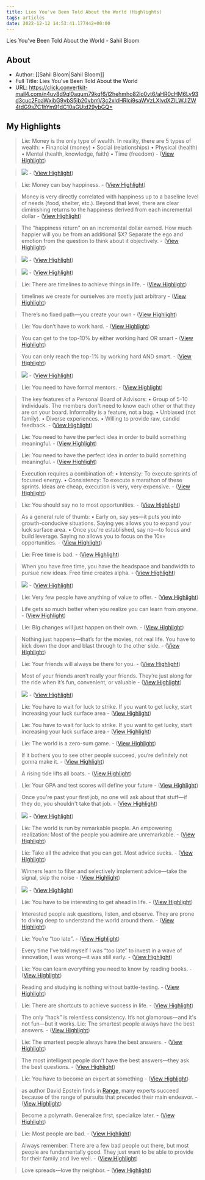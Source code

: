 ```yaml
---
title: Lies You've Been Told About the World (Highlights)
tags: articles
date: 2022-12-12 14:53:41.177442+00:00
---
```

Lies You've Been Told About the World - Sahil Bloom

## About
- Author: [[Sahil Bloom|Sahil Bloom]]
- Full Title: Lies You've Been Told About the World
- URL: https://click.convertkit-mail4.com/n4uv8d9ql0aqum79kqf6/l2hehmho82lo0vt6/aHR0cHM6Ly93d3cuc2FoaWxibG9vbS5jb20vbmV3c2xldHRlci9saWVzLXlvdXZlLWJlZW4tdG9sZC1hYm91dC10aGUtd29ybGQ=

## My Highlights
> Lie: Money is the only type of wealth.
> In reality, there are 5 types of wealth:
> • Financial (money)
> • Social (relationships)
> • Physical (health)
> • Mental (health, knowledge, faith)
> • Time (freedom)
\-  ([View Highlight](https://read.readwise.io/read/01gm3cdyfkdxf97qjharm5yq41))

> ![](https://uploads-ssl.webflow.com/61a51f6d0f790c3d555d8ba4/62c46b7d86fa4c2bd144a158_jE8maJhLFTYFKQWWHzcJhb.jpeg)
\-  ([View Highlight](https://read.readwise.io/read/01gm3ceqvfydra15py7tkf74gs))

> Lie: Money can buy happiness.
\-  ([View Highlight](https://read.readwise.io/read/01gm3cf4fygzcbw8vema53se85))

> Money is very directly correlated with happiness up to a baseline level of needs (food, shelter, etc.). Beyond that level, there are clear diminishing returns to the happiness derived from each incremental dollar
\-  ([View Highlight](https://read.readwise.io/read/01gm3cfkfaty1tn4fm16seskff))

> The "happiness return" on an incremental dollar earned. How much happier will you be from an additional $X? Separate the ego and emotion from the question to think about it objectively.
\-  ([View Highlight](https://read.readwise.io/read/01gm3cg92x56ce2d3tb62vhz6x))

> ![](https://uploads-ssl.webflow.com/61a51f6d0f790c3d555d8ba4/62c46b7d9574cdfa080b9bbc_email.jpeg)
\-  ([View Highlight](https://read.readwise.io/read/01gm3cgfvcjc6bkx4dbx3kdk98))

> ![](https://uploads-ssl.webflow.com/61a51f6d0f790c3d555d8ba4/62c46b7d9574cdfa080b9bbc_email.jpeg)
\-  ([View Highlight](https://read.readwise.io/read/01gm3cgfve7h3vb5w8n3dshdn0))

> Lie: There are timelines to achieve things in life.
\-  ([View Highlight](https://read.readwise.io/read/01gm3ch7asnp1fe2s3amg5trzp))

> timelines we create for ourselves are mostly just arbitrary
\-  ([View Highlight](https://read.readwise.io/read/01gm3cheh1m8s79j3ewwtszzyp))

> There’s no fixed path—you create your own
\-  ([View Highlight](https://read.readwise.io/read/01gm3cj2v1gmhx0q89hh2p274r))

> Lie: You don’t have to work hard.
\-  ([View Highlight](https://read.readwise.io/read/01gm3ck8j0c4nt691takymcp4n))

> You can get to the top-10% by either working hard OR smart
\-  ([View Highlight](https://read.readwise.io/read/01gm3cmdshrfsd2v63v9as8yta))

> You can only reach the top-1% by working hard AND smart.
\-  ([View Highlight](https://read.readwise.io/read/01gm3cmkr81qew7rtwwpxf4b25))

> ![](https://uploads-ssl.webflow.com/61a51f6d0f790c3d555d8ba4/62c46b7db74aad18d5cc4fbf_email.jpeg)
\-  ([View Highlight](https://read.readwise.io/read/01gm3cmtfrmkrkcxgsmp7tnnj4))

> Lie: You need to have formal mentors.
\-  ([View Highlight](https://read.readwise.io/read/01gm3cn6yc60r2dye5kxn121cv))

> The key features of a Personal Board of Advisors:
> • Group of 5-10 individuals. The members don't need to know each other or that they are on your board. Informality is a feature, not a bug.
> • Unbiased (not family).
> • Diverse experiences.
> • Willing to provide raw, candid feedback.
\-  ([View Highlight](https://read.readwise.io/read/01gm3cnmhx9sss1w26e27vmves))

> Lie: You need to have the perfect idea in order to build something meaningful.
\-  ([View Highlight](https://read.readwise.io/read/01gm3cpdgkve1fs3jkbzw6y00w))

> Lie: You need to have the perfect idea in order to build something meaningful.
\-  ([View Highlight](https://read.readwise.io/read/01gm3cphzsjzgz2xzqnh8w7htz))

> Execution requires a combination of:
> • Intensity: To execute sprints of focused energy.
> • Consistency: To execute a marathon of these sprints.
> Ideas are cheap, execution is very, very expensive.
\-  ([View Highlight](https://read.readwise.io/read/01gm3cpr5nrc63m0rwb7vmd2vc))

> Lie: You should say no to most opportunities.
\-  ([View Highlight](https://read.readwise.io/read/01gm3cq73qy4zvpgpb1zv4shg3))

> As a general rule of thumb:
> • Early on, say yes—it puts you into growth-conducive situations. Saying yes allows you to expand your luck surface area.
> • Once you're established, say no—to focus and build leverage. Saying no allows you to focus on the 10x+ opportunities.
\-  ([View Highlight](https://read.readwise.io/read/01gm3cqd2pj8kfafncw656sx06))

> Lie: Free time is bad.
\-  ([View Highlight](https://read.readwise.io/read/01gm3cs0tm1w1k5wffabt3eqbj))

> When you have free time, you have the headspace and bandwidth to pursue new ideas. Free time creates alpha.
\-  ([View Highlight](https://read.readwise.io/read/01gm3csav97wfdkzjss72876wh))

> ![](https://uploads-ssl.webflow.com/61a51f6d0f790c3d555d8ba4/62c46b7d2fd32a28267013a6_email.jpeg)
\-  ([View Highlight](https://read.readwise.io/read/01gm3csttq7m6xrpx6nh46t5kc))

> Lie: Very few people have anything of value to offer.
\-  ([View Highlight](https://read.readwise.io/read/01gm3ct4gb569d7z00d7qt4z3y))

> Life gets so much better when you realize you can learn from *anyone*.
\-  ([View Highlight](https://read.readwise.io/read/01gm3cte7djrrvkyf9wbn8j4em))

> Lie: Big changes will just happen on their own.
\-  ([View Highlight](https://read.readwise.io/read/01gm3ctpkmver3jbfsvp5ss3xz))

> Nothing just happens—that’s for the movies, not real life. You have to kick down the door and blast through to the other side.
\-  ([View Highlight](https://read.readwise.io/read/01gm3cv12sev279mpvmfh272mj))

> Lie: Your friends will always be there for you.
\-  ([View Highlight](https://read.readwise.io/read/01gm3cvehy85bcg59qsdrhtekk))

> Most of your friends aren’t really your friends.
> They’re just along for the ride when it’s fun, convenient, or valuable
\-  ([View Highlight](https://read.readwise.io/read/01gm3cvp39gb54a5zt7aqvdanv))

> ![](https://uploads-ssl.webflow.com/61a51f6d0f790c3d555d8ba4/62c46b7d0338a286877635a1_email.jpeg)
\-  ([View Highlight](https://read.readwise.io/read/01gm3cvyapzwkvhyvxcvq1rk5a))

> Lie: You have to wait for luck to strike.
> If you want to get lucky, start increasing your luck surface area
\-  ([View Highlight](https://read.readwise.io/read/01gm3cw5rppr0755xd3fgxzb8z))

> Lie: You have to wait for luck to strike.
> If you want to get lucky, start increasing your luck surface area
\-  ([View Highlight](https://read.readwise.io/read/01gm3cw6gf55q64aqykjz8bfxd))

> Lie: The world is a zero-sum game.
\-  ([View Highlight](https://read.readwise.io/read/01gm3cwq1bbw1vnvtfv5ttf4e6))

> If it bothers you to see other people succeed, you’re definitely not gonna make it.
\-  ([View Highlight](https://read.readwise.io/read/01gm3cwx058gmq1p38zkcc6jxa))

> A rising tide lifts all boats.
\-  ([View Highlight](https://read.readwise.io/read/01gm3cx4eq8gcq3pfshbgkjzkc))

> Lie: Your GPA and test scores will define your future
\-  ([View Highlight](https://read.readwise.io/read/01gm3cx4evab84q8yh7fvxby5k))

> Once you're past your first job, no one will ask about that stuff—if they do, you shouldn't take that job.
\-  ([View Highlight](https://read.readwise.io/read/01gm3cxhyr8asyg65fz591nhf2))

> ![](https://uploads-ssl.webflow.com/61a51f6d0f790c3d555d8ba4/62c46b7d7fc6a773c9b7e968_email.jpeg)
\-  ([View Highlight](https://read.readwise.io/read/01gm3cxrm8dfjyxk6astgf5fms))

> Lie: The world is run by remarkable people.
> An empowering realization: Most of the people you admire are unremarkable.
\-  ([View Highlight](https://read.readwise.io/read/01gm3cy4mp6r6enzsr7b3cae67))

> Lie: Take all the advice that you can get.
> Most advice sucks.
\-  ([View Highlight](https://read.readwise.io/read/01gm3cykhaywgtacj6q4f8wzed))

> Winners learn to filter and selectively implement advice—take the signal, skip the noise
\-  ([View Highlight](https://read.readwise.io/read/01gm3cyr1vehembhyf4v00bn8z))

> ![](https://uploads-ssl.webflow.com/61a51f6d0f790c3d555d8ba4/62c46b7db60c3e4f604b5c70_email.jpeg)
\-  ([View Highlight](https://read.readwise.io/read/01gm3cz092w06sfkb518rjfkhn))

> Lie: You have to be interesting to get ahead in life.
\-  ([View Highlight](https://read.readwise.io/read/01gm3cz7rpa765agfctenwrbnd))

> Interested people ask questions, listen, and observe. They are prone to diving deep to understand the world around them.
\-  ([View Highlight](https://read.readwise.io/read/01gm3czkr56k0rd2188mz8gx7d))

> Lie: You’re “too late".
\-  ([View Highlight](https://read.readwise.io/read/01gm3czsptq325ww34aahzdkjm))

> Every time I’ve told myself I was “too late” to invest in a wave of innovation, I was wrong—it was still early.
\-  ([View Highlight](https://read.readwise.io/read/01gm3d04x4y7v3gh8jve4903t6))

> Lie: You can learn everything you need to know by reading books.
\-  ([View Highlight](https://read.readwise.io/read/01gm3d0psn4ykqbxhsbjfkd011))

> Reading and studying is nothing without battle-testing.
\-  ([View Highlight](https://read.readwise.io/read/01gm3d0xggmkcg1krcp63xw28x))

> Lie: There are shortcuts to achieve success in life.
\-  ([View Highlight](https://read.readwise.io/read/01gm3d1gy0z7sv5n4846f1dk4e))

> The only “hack” is relentless consistency. It’s not glamorous—and it's not fun—but it works.
> Lie: The smartest people always have the best answers.
\-  ([View Highlight](https://read.readwise.io/read/01gm3d223way2y3pfbh87efcwc))

> Lie: The smartest people always have the best answers.
\-  ([View Highlight](https://read.readwise.io/read/01gm3d31fygd2xvs76ahhyx31a))

> The most intelligent people don't have the best answers—they ask the best questions.
\-  ([View Highlight](https://read.readwise.io/read/01gm3d2msek7asdpxxa2ptsrkz))

> Lie: You have to become an expert at something
\-  ([View Highlight](https://read.readwise.io/read/01gm3d31g4aybraa19qtq94e9m))

> as author David Epstein finds in [Range](https://www.amazon.com/Range-Generalists-Triumph-Specialized-World/dp/0735214484), many experts succeed because of the range of pursuits that preceded their main endeavor.
\-  ([View Highlight](https://read.readwise.io/read/01gm3d3aha1dg8daq1m8y70vcy))

> Become a polymath. Generalize first, specialize later.
\-  ([View Highlight](https://read.readwise.io/read/01gm3d6cja6j1ne6dbqh6ryvf1))

> Lie: Most people are bad.
\-  ([View Highlight](https://read.readwise.io/read/01gm3d6jk1s0a6qv7wjv5hrqgr))

> Always remember: There are a few bad people out there, but most people are fundamentally good. They just want to be able to provide for their family and live well.
\-  ([View Highlight](https://read.readwise.io/read/01gm3d75zpftf2aqwq3s0qtvmm))

> Love spreads—love thy neighbor.
\-  ([View Highlight](https://read.readwise.io/read/01gm3d7d17msfk3vtzs0mckw6t))

